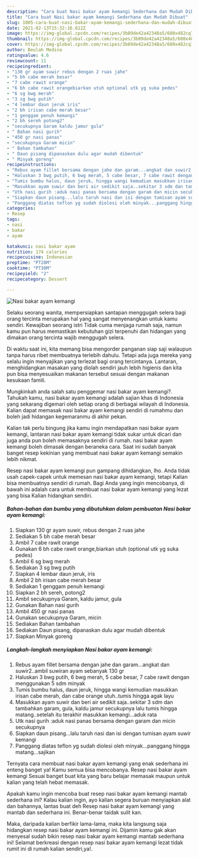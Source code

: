 ```yaml
---
description: "Cara buat Nasi bakar ayam kemangi Sederhana dan Mudah Dibuat"
title: "Cara buat Nasi bakar ayam kemangi Sederhana dan Mudah Dibuat"
slug: 1005-cara-buat-nasi-bakar-ayam-kemangi-sederhana-dan-mudah-dibuat
date: 2021-02-13T15:32:16.612Z
image: https://img-global.cpcdn.com/recipes/3b89de42a42348a5/680x482cq70/nasi-bakar-ayam-kemangi-foto-resep-utama.jpg
thumbnail: https://img-global.cpcdn.com/recipes/3b89de42a42348a5/680x482cq70/nasi-bakar-ayam-kemangi-foto-resep-utama.jpg
cover: https://img-global.cpcdn.com/recipes/3b89de42a42348a5/680x482cq70/nasi-bakar-ayam-kemangi-foto-resep-utama.jpg
author: Beulah Medina
ratingvalue: 4.6
reviewcount: 11
recipeingredient:
- "130 gr ayam suwir rebus dengan 2 ruas jahe"
- "5 bh cabe merah besar"
- "7 cabe rawit orange"
- "6 bh cabe rawit orangebiarkan utuh optional utk yg suka pedes"
- "6 sg bwg merah"
- "3 sg bwg putih"
- "4 lembar daun jeruk iris"
- "2 bh irisan cabe merah besar"
- "1 genggam penuh kemangi"
- "2 bh sereh potong2"
- "secukupnya Garam kaldu jamur gula"
- " Bahan nasi gurih"
- "450 gr nasi panas"
- "secukupnya Garam micin"
- " Bahan tambahan"
- " Daun pisang dipanaskan dulu agar mudah dibentuk"
- " Minyak goreng"
recipeinstructions:
- "Rebus ayam fillet bersama dengan jahe dan garam...angkat dan suwir2..ambil suwiran ayam sebanyak 130 gr"
- "Haluskan 3 bwg putih, 6 bwg merah, 5 cabe besar, 7 cabe rawit dengan menggunakan 5 sdm minyak"
- "Tumis bumbu halus, daun jeruk, hingga wangi kemudian masukkan irisan cabe merah, dan cabe orange utuh..tumis hingga agak layu"
- "Masukkan ayam suwir dan beri air sedikit saja..sekitar 3 sdm dan tambahkan garam, gula, kaldu jamur secukupnya lalu tumis hingga matang..setelah itu terakhir masukkan kemangi...aduk rata"
- "Utk nasi gurih :aduk nasi panas bersama dengan garam dan micin secukupnya"
- "Siapkan daun pisang...lalu taruh nasi dan isi dengan tumisan ayam suwir kemangi"
- "Panggang diatas teflon yg sudah diolesi oleh minyak...panggang hingga matang...sajikan"
categories:
- Resep
tags:
- nasi
- bakar
- ayam

katakunci: nasi bakar ayam 
nutrition: 174 calories
recipecuisine: Indonesian
preptime: "PT28M"
cooktime: "PT30M"
recipeyield: "2"
recipecategory: Dessert

---
```



![Nasi bakar ayam kemangi](https://img-global.cpcdn.com/recipes/3b89de42a42348a5/680x482cq70/nasi-bakar-ayam-kemangi-foto-resep-utama.jpg)

Selaku seorang wanita, mempersiapkan santapan menggugah selera bagi orang tercinta merupakan hal yang sangat menyenangkan untuk kamu sendiri. Kewajiban seorang istri Tidak cuma menjaga rumah saja, namun kamu pun harus memastikan kebutuhan gizi terpenuhi dan hidangan yang dimakan orang tercinta wajib menggugah selera.

Di waktu  saat ini, kita memang bisa mengorder panganan siap saji walaupun tanpa harus ribet membuatnya terlebih dahulu. Tetapi ada juga mereka yang selalu ingin menyajikan yang terlezat bagi orang tercintanya. Lantaran, menghidangkan masakan yang diolah sendiri jauh lebih higienis dan kita pun bisa menyesuaikan makanan tersebut sesuai dengan makanan kesukaan famili. 



Mungkinkah anda salah satu penggemar nasi bakar ayam kemangi?. Tahukah kamu, nasi bakar ayam kemangi adalah sajian khas di Indonesia yang sekarang digemari oleh setiap orang di berbagai wilayah di Indonesia. Kalian dapat memasak nasi bakar ayam kemangi sendiri di rumahmu dan boleh jadi hidangan kegemaranmu di akhir pekan.

Kalian tak perlu bingung jika kamu ingin mendapatkan nasi bakar ayam kemangi, lantaran nasi bakar ayam kemangi tidak sukar untuk dicari dan juga anda pun boleh memasaknya sendiri di rumah. nasi bakar ayam kemangi boleh dimasak dengan beraneka cara. Saat ini sudah banyak banget resep kekinian yang membuat nasi bakar ayam kemangi semakin lebih nikmat.

Resep nasi bakar ayam kemangi pun gampang dihidangkan, lho. Anda tidak usah capek-capek untuk memesan nasi bakar ayam kemangi, tetapi Kalian bisa membuatnya sendiri di rumah. Bagi Anda yang ingin mencobanya, di bawah ini adalah cara untuk membuat nasi bakar ayam kemangi yang lezat yang bisa Kalian hidangkan sendiri.

<!--inarticleads1-->

##### Bahan-bahan dan bumbu yang dibutuhkan dalam pembuatan Nasi bakar ayam kemangi:

1. Siapkan 130 gr ayam suwir, rebus dengan 2 ruas jahe
1. Sediakan 5 bh cabe merah besar
1. Ambil 7 cabe rawit orange
1. Gunakan 6 bh cabe rawit orange,biarkan utuh (optional utk yg suka pedes)
1. Ambil 6 sg bwg merah
1. Sediakan 3 sg bwg putih
1. Siapkan 4 lembar daun jeruk, iris
1. Ambil 2 bh irisan cabe merah besar
1. Sediakan 1 genggam penuh kemangi
1. Siapkan 2 bh sereh, potong2
1. Ambil secukupnya Garam, kaldu jamur, gula
1. Gunakan  Bahan nasi gurih
1. Ambil 450 gr nasi panas
1. Gunakan secukupnya Garam, micin
1. Sediakan  Bahan tambahan
1. Sediakan  Daun pisang, dipanaskan dulu agar mudah dibentuk
1. Siapkan  Minyak goreng




<!--inarticleads2-->

##### Langkah-langkah menyiapkan Nasi bakar ayam kemangi:

1. Rebus ayam fillet bersama dengan jahe dan garam...angkat dan suwir2..ambil suwiran ayam sebanyak 130 gr
1. Haluskan 3 bwg putih, 6 bwg merah, 5 cabe besar, 7 cabe rawit dengan menggunakan 5 sdm minyak
1. Tumis bumbu halus, daun jeruk, hingga wangi kemudian masukkan irisan cabe merah, dan cabe orange utuh..tumis hingga agak layu
1. Masukkan ayam suwir dan beri air sedikit saja..sekitar 3 sdm dan tambahkan garam, gula, kaldu jamur secukupnya lalu tumis hingga matang..setelah itu terakhir masukkan kemangi...aduk rata
1. Utk nasi gurih :aduk nasi panas bersama dengan garam dan micin secukupnya
1. Siapkan daun pisang...lalu taruh nasi dan isi dengan tumisan ayam suwir kemangi
1. Panggang diatas teflon yg sudah diolesi oleh minyak...panggang hingga matang...sajikan




Ternyata cara membuat nasi bakar ayam kemangi yang enak sederhana ini enteng banget ya! Kamu semua bisa mencobanya. Resep nasi bakar ayam kemangi Sesuai banget buat kita yang baru belajar memasak maupun untuk kalian yang telah hebat memasak.

Apakah kamu ingin mencoba buat resep nasi bakar ayam kemangi mantab sederhana ini? Kalau kalian ingin, ayo kalian segera buruan menyiapkan alat dan bahannya, lantas buat deh Resep nasi bakar ayam kemangi yang mantab dan sederhana ini. Benar-benar taidak sulit kan. 

Maka, daripada kalian berfikir lama-lama, maka kita langsung saja hidangkan resep nasi bakar ayam kemangi ini. Dijamin kamu gak akan menyesal sudah bikin resep nasi bakar ayam kemangi mantab sederhana ini! Selamat berkreasi dengan resep nasi bakar ayam kemangi lezat tidak rumit ini di rumah kalian sendiri,ya!.

